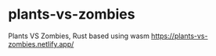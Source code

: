 # plants-vs-zombies
Plants VS Zombies, Rust based using wasm https://plants-vs-zombies.netlify.app/
